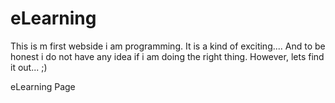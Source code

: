 # eLearning

This is m first webside i am programming. It is a kind of exciting.... And to be honest i do not have any idea if i am doing the right thing. However, lets find it out... ;)

eLearning Page
